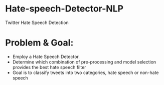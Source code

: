 # Hate-speech-Detector-NLP
Twitter Hate Speech Detection 

# Problem & Goal: 
- Employ a Hate Speech Detector.
- Determine which combination of pre-processing and model selection provides the best hate speech filter
- Goal is to classify tweets into two categories, hate speech or non-hate speech
